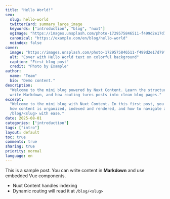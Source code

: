 ```yaml
---
title: "Hello World!"
seo:
  slug: hello-world
  twitterCard: summary_large_image
  keywords: ["introduction", "blog", "nuxt"]
  ogImage: "https://images.unsplash.com/photo-1729575846511-f499d2e17d79?fm=jpg&q=60&w=3000&ixlib=rb-4.1.0&ixid=M3wxMjA3fDB8MHxzZWFyY2h8Mnx8YmFzaWMlMjBiYWNrZ3JvdW5kfGVufDB8fDB8fHww"
  canonical: "https://example.com/en/blog/hello-world"
  noindex: false
cover:
  image: "https://images.unsplash.com/photo-1729575846511-f499d2e17d79?fm=jpg&q=60&w=3000&ixlib=rb-4.1.0&ixid=M3wxMjA3fDB8MHxzZWFyY2h8Mnx8YmFzaWMlMjBiYWNrZ3JvdW5kfGVufDB8fDB8fHww"
  alt: "Cover with Hello World text on colorful background"
  caption: "First blog post"
  credit: "Photo by Example"
author:
  name: "Team"
  bio: "Demo content."
description:
  "Welcome to the mini blog powered by Nuxt Content. Learn the structure, how to
  write Markdown, and how routing turns posts into clean blog pages."
excerpt:
  "Welcome to the mini blog with Nuxt Content. In this first post, you will see
  how content is organized, indexed and rendered, and how to navigate at
  /blog/<slug> with ease."
date: 2025-08-01
categories: ["introduction"]
tags: ["intro"]
layout: default
toc: true
comments: true
sharing: true
priority: normal
language: en
---
```


This is a sample post. You can write content in **Markdown** and use embedded
Vue components.

- Nuxt Content handles indexing
- Dynamic routing will read it at `/blog/<slug>`
